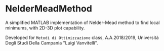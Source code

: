 # NelderMeadMethod

A simplified MATLAB implementation of Nelder-Mead method to find local minimums,
with 2D-3D plot capability.

Developed for `Metodi di Ottimizzazione` class, A.A.2018/2019, Università Degli
Studi Della Campania "Luigi Vanvitelli".